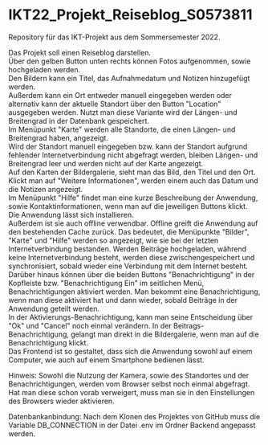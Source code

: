 # IKT22_Projekt_Reiseblog_S0573811
Repository für das IKT-Projekt aus dem Sommersemester 2022.

Das Projekt soll einen Reiseblog darstellen. <br>
Über den gelben Button unten rechts können Fotos aufgenommen, sowie hochgeladen werden.<br>
Den Bildern kann ein Titel, das Aufnahmedatum und Notizen hinzugefügt werden.<br>
Außerdem kann ein Ort entweder manuell eingegeben werden oder alternativ kann der aktuelle Standort über
den Button "Location" ausgegeben werden. Nutzt man diese Variante wird der Längen- und Breitengrad in der
Datenbank gespeichert. <br>
Im Menüpunkt "Karte" werden alle Standorte, die einen Längen- und Breitengrad haben, angezeigt.<br>
Wird der Standort manuell eingegeben bzw. kann der Standort aufgrund fehlender Internetverbindung nicht
abgefragt werden, bleiben Längen- und Breitengrad leer und werden nicht auf der Karte angezeigt.<br>
Auf den Karten der Bildergalerie, sieht man das Bild, den Titel und den Ort. Klickt man auf "Weitere
Informationen", werden einem auch das Datum und die Notizen angezeigt.<br>
Im Menüpunkt "Hilfe" findet man eine kurze Beschreibung der Anwendung, sowie Kontaktinformationen, wenn
man auf die jeweiligen Buttons klickt.<br>
Die Anwendung lässt sich installieren.<br>
Außerdem ist sie auch offline verwendbar. Offline greift die Anwendung auf den bestehenden Cache zurück.
Das bedeutet, die Menüpunkte "Bilder", "Karte" und "Hilfe" werden so angezeigt, wie sie bei der letzten 
Internetverbindung bestanden. Werden Beiträge hochgeladen, während keine Internetverbindung 
besteht, werden diese zwischengespeichert und synchronisiert, sobald wieder eine Verbindung mit dem Internet
besteht.<br>
Darüber hinaus können über die beiden Buttons "Benachrichtigung" in der Kopfleiste bzw. "Benachrichtigung Ein"
im seitlichen Menü, Benachrichtigungen aktiviert werden. Man bekommt eine Benachrichtigung, wenn man diese 
aktiviert hat und dann wieder, sobald Beiträge in der Anwendung geteilt werden.<br>
In der Aktivierungs-Benachrichtigung, kann man seine Entscheidung über "Ok" und "Cancel" noch einmal verändern.
In der Beitrags-Benachrichtigung, gelangt man direkt in die Bildergalerie, wenn man auf die Benachrichtigung klickt.<br>
Das Frontend ist so gestaltet, dass sich die Anwendung sowohl auf einem Computer, wie auch auf einem Smartphone 
bedienen lässt.<br>

Hinweis: Sowohl die Nutzung der Kamera, sowie des Standortes und der Benachrichtigungen, werden vom Browser selbst 
noch einmal abgefragt. Hat man diese schon vorab verweigert, muss man sie in den Einstellungen des Browsers wieder
aktivieren.

Datenbankanbindung:
Nach dem Klonen des Projektes von GitHub muss die Variable DB_CONNECTION in der Datei .env im Ordner Backend angepasst werden.<br>

